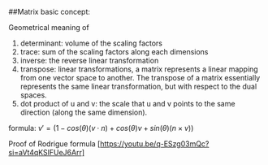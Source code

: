 ##Matrix basic concept:

Geometrical meaning of 
1. determinant:
    volume of the scaling factors
2. trace:
    sum of the scaling factors along each dimensions
3. inverse:
    the reverse linear transformation 
4. transpose:
     linear transformations, a matrix represents a linear mapping from one vector space to another. The transpose of a matrix essentially represents the same linear transformation, but with respect to the dual spaces. 
5. dot product of u and v:
    the scale that u and v points to the same direction (along the same dimension).

formula: 
$v' = (1-cos(\theta)(v\cdot n) + cos(\theta)v + sin(\theta)(n\times v))$

Proof of Rodrigue formula [https://youtu.be/q-ESzg03mQc?si=aVt4qKSlFUeJ6Arr]
